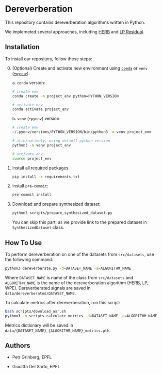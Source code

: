 # Dereverberation

This repository contains dereverberation algorithms written in Python.

We implemeted several approaches, including [HERB](https://ieeexplore.ieee.org/abstract/document/4032782) and [LP Residual](https://ieeexplore.ieee.org/abstract/document/1621193).

## Installation

To install our repository, follow these steps:

0. (Optional) Create and activate new environment using [`conda`](https://conda.io/projects/conda/en/latest/user-guide/getting-started.html) or `venv` ([`+pyenv`](https://github.com/pyenv/pyenv)).

   a. `conda` version:

   ```bash
   # create env
   conda create -n project_env python=PYTHON_VERSION

   # activate env
   conda activate project_env
   ```

   b. `venv` (`+pyenv`) version:

   ```bash
   # create env
   ~/.pyenv/versions/PYTHON_VERSION/bin/python3 -m venv project_env

   # alternatively, using default python version
   python3 -m venv project_env

   # activate env
   source project_env
   ```

1. Install all required packages

   ```bash
   pip install -r requirements.txt
   ```

2. Install `pre-commit`:

   ```bash
   pre-commit install
   ```

3. Download and prepare synthesized dataset:

   ```bash
   python3 scripts/prepare_synthesized_dataset.py
   ```

   You can skip this part, as we provide link to the prepared dataset in `SynthesizedDataset` class.

## How To Use

To perform dereverberation on one of the datasets from `src/datasets`, use the following command:

```bash
python3 dereverberate.py -d=DATASET_NAME -a=ALGORITHM_NAME
```

Where `DATASET_NAME` is name of the class from `src/datasets` and `ALGORITHM_NAME` is the name of the dereverberation algorithm (HERB, LP, WPE). Dereverberated signals are saved in `data/dereverberated/DATASET_NAME`.

To calculate metrics after dereverberation, run this script:

```bash
bash scripts/download_asr.sh
python3 -m scripts.calculate_metrics -d=DATASET_NAME -a=ALGORITHM_NAME
```

Metrics dictionary will be saved in `data/{DATASET_NAME}_{ALGORITHM_NAME}_metrics.pth`.

## Authors

- Petr Grinberg, EPFL

- Giuditta Del Sarto, EPFL
